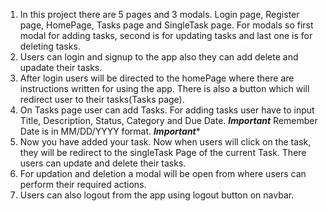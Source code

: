 1. In this project there are 5 pages and 3 modals. Login page, Register page, HomePage, Tasks page and SingleTask page. For modals so first modal for adding tasks, second is for updating tasks and last one is for deleting tasks.
2. Users can login and signup to the app also they can add delete and upadate their tasks.
3. After login users will be directed to the homePage where there are instructions written for using the app. There is also a button which will redirect user to their tasks(Tasks page).
4. On Tasks page user can add Tasks. For adding tasks user have to input Title, Description, Status, Category and Due Date. *****Important***** Remember Date is in MM/DD/YYYY format. *****Important******
5. Now you have added your task. Now when users will click on the task, they will be redirect to the singleTask Page of the current Task. There users can update and delete their tasks.
6. For updation and deletion a modal will be open from where users can perform their required actions.
7. Users can also logout from the app using logout button on navbar.
